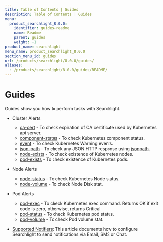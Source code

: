 ```yaml
---
title: Table of Contents | Guides
description: Table of Contents | Guides
menu:
  product_searchlight_8.0.0:
    identifier: guides-readme
    name: Readme
    parent: guides
    weight: -1
product_name: searchlight
menu_name: product_searchlight_8.0.0
section_menu_id: guides
url: /products/searchlight/8.0.0/guides/
aliases:
  - /products/searchlight/8.0.0/guides/README/
---
```

# Guides

Guides show you how to perform tasks with Searchlight.

- Cluster Alerts
  - [ca-cert](/docs/guides/cluster-alerts/ca-cert.md) - To check expiration of CA certificate used by Kubernetes api server.
  - [component-status](/docs/guides/cluster-alerts/component-status.md) - To check Kubernetes component status.
  - [event](/docs/guides/cluster-alerts/event.md) - To check Kubernetes Warning events.
  - [json-path](/docs/guides/cluster-alerts/json-path.md) - To check any JSON HTTP response using [jsonpath](https://kubernetes.io/docs/reference/kubectl/jsonpath/).
  - [node-exists](/docs/guides/cluster-alerts/node-exists.md) - To check existence of Kubernetes nodes.
  - [pod-exists](/docs/guides/cluster-alerts/pod-exists.md) - To check existence of Kubernetes pods.

- Node Alerts
  - [node-status](/docs/guides/node-alerts/node-status.md) - To check Kubernetes Node status.
  - [node-volume](/docs/guides/node-alerts/node-volume.md) - To check Node Disk stat.

- Pod Alerts
  - [pod-exec](/docs/guides/pod-alerts/pod-exec.md) - To check Kubernetes exec command. Returns OK if exit code is zero, otherwise, returns Critical
  - [pod-status](/docs/guides/pod-alerts/pod-status.md) - To check Kubernetes pod status.
  - [pod-volume](/docs/guides/pod-alerts/pod-volume.md) - To check Pod volume stat.

- [Supported Notifiers](/docs/guides/notifiers.md): This article documents how to configure Searchlight to send notifications via Email, SMS or Chat.
